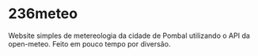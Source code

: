 # 236meteo
Website simples de metereologia da cidade de Pombal utilizando o API da open-meteo.  Feito em pouco tempo por diversão.
